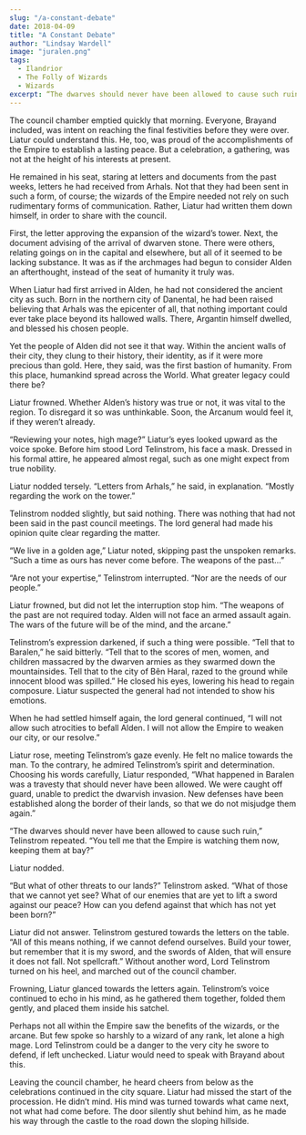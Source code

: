 ```yaml
---
slug: "/a-constant-debate"
date: 2018-04-09
title: "A Constant Debate"
author: "Lindsay Wardell"
image: "juralen.png"
tags:
  - Ilandrior
  - The Folly of Wizards
  - Wizards
excerpt: “The dwarves should never have been allowed to cause such ruin,” Telinstrom repeated. “You tell me that the Empire is watching them now, keeping them at bay?”
---
```

The council chamber emptied quickly that morning. Everyone, Brayand included, was intent on reaching the final festivities before they were over. Liatur could understand this. He, too, was proud of the accomplishments of the Empire to establish a lasting peace. But a celebration, a gathering, was not at the height of his interests at present.

He remained in his seat, staring at letters and documents from the past weeks, letters he had received from Arhals. Not that they had been sent in such a form, of course; the wizards of the Empire needed not rely on such rudimentary forms of communication. Rather, Liatur had written them down himself, in order to share with the council.

First, the letter approving the expansion of the wizard’s tower. Next, the document advising of the arrival of dwarven stone. There were others, relating goings on in the capital and elsewhere, but all of it seemed to be lacking substance. It was as if the archmages had begun to consider Alden an afterthought, instead of the seat of humanity it truly was.

When Liatur had first arrived in Alden, he had not considered the ancient city as such. Born in the northern city of Danental, he had been raised believing that Arhals was the epicenter of all, that nothing important could ever take place beyond its hallowed walls. There, Argantin himself dwelled, and blessed his chosen people.

Yet the people of Alden did not see it that way. Within the ancient walls of their city, they clung to their history, their identity, as if it were more precious than gold. Here, they said, was the first bastion of humanity. From this place, humankind spread across the World. What greater legacy could there be?

Liatur frowned. Whether Alden’s history was true or not, it was vital to the region. To disregard it so was unthinkable. Soon, the Arcanum would feel it, if they weren’t already.

“Reviewing your notes, high mage?” Liatur’s eyes looked upward as the voice spoke. Before him stood Lord Telinstrom, his face a mask. Dressed in his formal attire, he appeared almost regal, such as one might expect from true nobility.

Liatur nodded tersely. “Letters from Arhals,” he said, in explanation. “Mostly regarding the work on the tower.”

Telinstrom nodded slightly, but said nothing. There was nothing that had not been said in the past council meetings. The lord general had made his opinion quite clear regarding the matter.

“We live in a golden age,” Liatur noted, skipping past the unspoken remarks. “Such a time as ours has never come before. The weapons of the past…”

“Are not your expertise,” Telinstrom interrupted. “Nor are the needs of our people.”

Liatur frowned, but did not let the interruption stop him. “The weapons of the past are not required today. Alden will not face an armed assault again. The wars of the future will be of the mind, and the arcane.”

Telinstrom’s expression darkened, if such a thing were possible. “Tell that to Baralen,” he said bitterly. “Tell that to the scores of men, women, and children massacred by the dwarven armies as they swarmed down the mountainsides. Tell that to the city of Bên Haral, razed to the ground while innocent blood was spilled.” He closed his eyes, lowering his head to regain composure. Liatur suspected the general had not intended to show his emotions.

When he had settled himself again, the lord general continued, “I will not allow such atrocities to befall Alden. I will not allow the Empire to weaken our city, or our resolve.”

Liatur rose, meeting Telinstrom’s gaze evenly. He felt no malice towards the man. To the contrary, he admired Telinstrom’s spirit and determination. Choosing his words carefully, Liatur responded, “What happened in Baralen was a travesty that should never have been allowed. We were caught off guard, unable to predict the dwarvish invasion. New defenses have been established along the border of their lands, so that we do not misjudge them again.”

“The dwarves should never have been allowed to cause such ruin,” Telinstrom repeated. “You tell me that the Empire is watching them now, keeping them at bay?”

Liatur nodded.

“But what of other threats to our lands?” Telinstrom asked. “What of those that we cannot yet see? What of our enemies that are yet to lift a sword against our peace? How can you defend against that which has not yet been born?”

Liatur did not answer. Telinstrom gestured towards the letters on the table. “All of this means nothing, if we cannot defend ourselves. Build your tower, but remember that it is my sword, and the swords of Alden, that will ensure it does not fall. Not spellcraft.” Without another word, Lord Telinstrom turned on his heel, and marched out of the council chamber.

Frowning, Liatur glanced towards the letters again. Telinstrom’s voice continued to echo in his mind, as he gathered them together, folded them gently, and placed them inside his satchel.

Perhaps not all within the Empire saw the benefits of the wizards, or the arcane. But few spoke so harshly to a wizard of any rank, let alone a high mage. Lord Telinstrom could be a danger to the very city he swore to defend, if left unchecked. Liatur would need to speak with Brayand about this.

Leaving the council chamber, he heard cheers from below as the celebrations continued in the city square. Liatur had missed the start of the procession. He didn’t mind. His mind was turned towards what came next, not what had come before. The door silently shut behind him, as he made his way through the castle to the road down the sloping hillside.